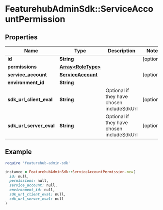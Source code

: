 # FeaturehubAdminSdk::ServiceAccountPermission

## Properties

| Name | Type | Description | Notes |
| ---- | ---- | ----------- | ----- |
| **id** | **String** |  | [optional] |
| **permissions** | [**Array&lt;RoleType&gt;**](RoleType.md) |  |  |
| **service_account** | [**ServiceAccount**](ServiceAccount.md) |  | [optional] |
| **environment_id** | **String** |  |  |
| **sdk_url_client_eval** | **String** | Optional if they have chosen includeSdkUrl | [optional] |
| **sdk_url_server_eval** | **String** | Optional if they have chosen includeSdkUrl | [optional] |

## Example

```ruby
require 'featurehub-admin-sdk'

instance = FeaturehubAdminSdk::ServiceAccountPermission.new(
  id: null,
  permissions: null,
  service_account: null,
  environment_id: null,
  sdk_url_client_eval: null,
  sdk_url_server_eval: null
)
```

